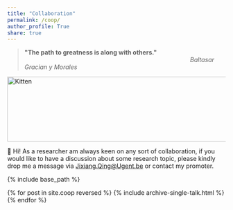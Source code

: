 ```yaml
---
title: "Collaboration"
permalink: /coop/
author_profile: True
share: true
---
```


> **"The path to greatness is along with others."**  
>&nbsp;&nbsp;&nbsp;&nbsp;&nbsp;&nbsp;&nbsp;&nbsp;&nbsp;&nbsp;&nbsp;&nbsp;&nbsp;&nbsp;&nbsp;&nbsp;&nbsp;&nbsp; &nbsp;&nbsp;&nbsp;&nbsp;&nbsp;&nbsp;&nbsp;&nbsp;&nbsp; &nbsp;&nbsp;&nbsp;&nbsp;&nbsp;&nbsp;&nbsp;&nbsp;&nbsp; &nbsp;&nbsp;&nbsp;&nbsp;&nbsp;&nbsp;&nbsp;&nbsp;&nbsp;&nbsp;&nbsp;&nbsp;&nbsp;&nbsp;&nbsp;&nbsp;&nbsp;&nbsp;&nbsp;&nbsp;&nbsp;&nbsp;&nbsp;&nbsp;&nbsp;&nbsp;&nbsp; &nbsp;&nbsp;&nbsp;&nbsp;&nbsp;&nbsp;&nbsp;&nbsp;&nbsp; &nbsp;&nbsp;&nbsp;&nbsp;&nbsp;&nbsp;&nbsp;&nbsp;&nbsp; &nbsp;&nbsp;&nbsp;&nbsp;&nbsp;&nbsp;&nbsp;&nbsp;&nbsp;                                    *Baltasar Gracian y Morales*  



<img src="https://github.com/TsingQAQ/TsingQAQ.github.io/blob/master/_open_coop/output-onlinejpgtools.jpg?raw=true" alt="Kitten"
	title="A cute kitten" width="600" height="150" />
                                                                    
:mega: Hi! As a researcher am always keen on any sort of collaboration, if you would like to have a discussion 
about some research topic, please kindly drop me a message via Jixiang.Qing@Ugent.be or contact my promoter.


{% include base_path %}


{% for post in site.coop reversed %}
  {% include archive-single-talk.html %}
{% endfor %}
